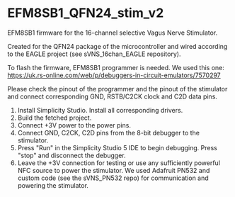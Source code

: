 # EFM8SB1_QFN24_stim_v2

EFM8SB1 firmware for the 16-channel selective Vagus Nerve Stimulator. 

Created for the QFN24 package of the microcontroller and wired according to the EAGLE project (see sVNS_16chan_EAGLE repository). 

To flash the firmware,
EFM8SB1 programmer is needed. We used this one: https://uk.rs-online.com/web/p/debuggers-in-circuit-emulators/7570297

Please check the pinout of the programmer and the pinout of the stimulator and connect corresponding GND, RSTB/C2CK clock and C2D data pins. 

1) Install Simplicity Studio. Install all corresponding drivers.
2) Build the fetched project. 
3) Connect +3V power to the power pins.
4) Connect GND, C2CK, C2D pins from the 8-bit debugger to the stimulator.
5) Press "Run" in the Simplicity Studio 5 IDE to begin debugging. Press "stop" and disconnect the debugger.
6) Leave the +3V connection for testing or use any sufficiently powerful NFC source to power the stimulator. We used Adafruit PN532 and custom code (see the sVNS_PN532 repo)
for communication and powering the stimulator.
